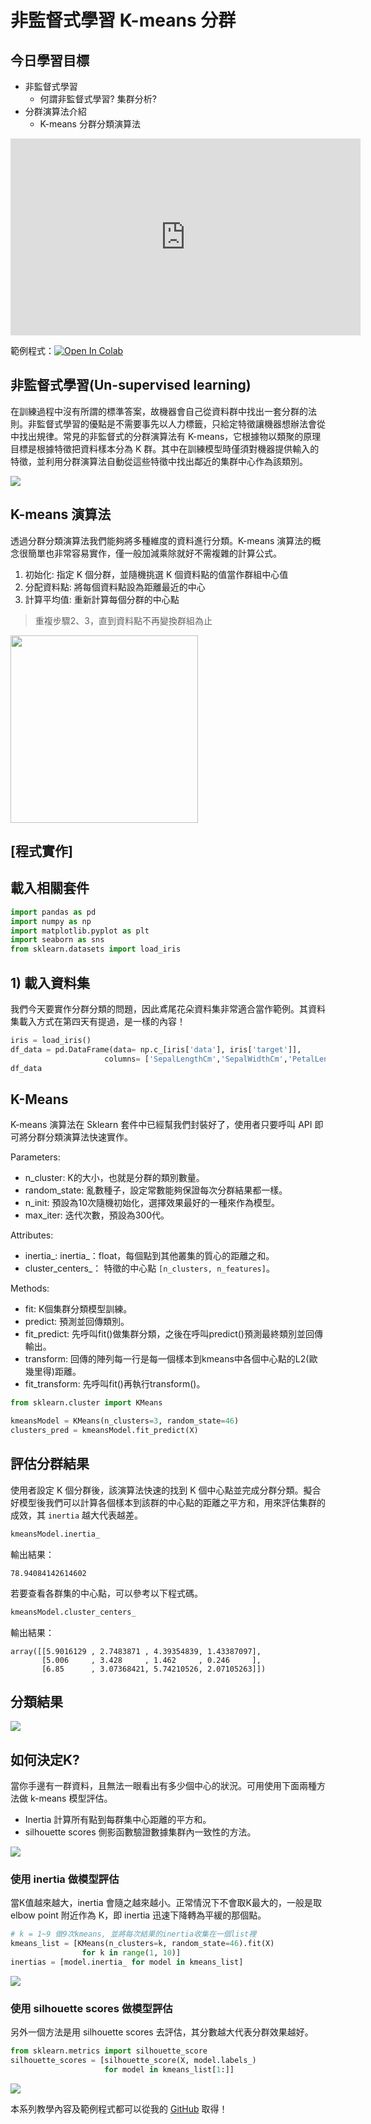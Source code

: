 # 非監督式學習 K-means 分群

## 今日學習目標
- 非監督式學習
    - 何謂非監督式學習? 集群分析?
- 分群演算法介紹
    - K-means 分群分類演算法

<iframe width="560" height="315" src="https://www.youtube.com/embed/AYGEgkDZCc8" frameborder="0" allow="accelerometer; autoplay; clipboard-write; encrypted-media; gyroscope; picture-in-picture" allowfullscreen></iframe>

範例程式：[![Open In Colab](https://colab.research.google.com/assets/colab-badge.svg)](https://colab.research.google.com/github/andy6804tw/2021-13th-ironman/blob/main/docs/6.非監督式學習k-means分群/6.非監督式學習k-means分群.ipynb)

## 非監督式學習(Un-supervised learning)
在訓練過程中沒有所謂的標準答案，故機器會自己從資料群中找出一套分群的法則。非監督式學習的優點是不需要事先以人力標籤，只給定特徵讓機器想辦法會從中找出規律。常見的非監督式的分群演算法有 K-means，它根據物以類聚的原理目標是根據特徵把資料樣本分為 K 群。其中在訓練模型時僅須對機器提供輸入的特徵，並利用分群演算法自動從這些特徵中找出鄰近的集群中心作為該類別。


![](./image/img6-1.png)

## K-means 演算法
透過分群分類演算法我們能夠將多種維度的資料進行分類。K-means 演算法的概念很簡單也非常容易實作，僅一般加減乘除就好不需複雜的計算公式。

1. 初始化: 指定 K 個分群，並隨機挑選 K 個資料點的值當作群組中心值 
2. 分配資料點: 將每個資料點設為距離最近的中心
3. 計算平均值: 重新計算每個分群的中心點

> 重複步驟2、3，直到資料點不再變換群組為止

<img src="./image/img6-2.gif" width="300" />

## [程式實作]

## 載入相關套件

```py
import pandas as pd
import numpy as np
import matplotlib.pyplot as plt
import seaborn as sns
from sklearn.datasets import load_iris
```

## 1) 載入資料集
我們今天要實作分群分類的問題，因此鳶尾花朵資料集非常適合當作範例。其資料集載入方式在第四天有提過，是一樣的內容！

```py
iris = load_iris()
df_data = pd.DataFrame(data= np.c_[iris['data'], iris['target']],
                     columns= ['SepalLengthCm','SepalWidthCm','PetalLengthCm','PetalWidthCm','Species'])
df_data
```

## K-Means
K-means 演算法在 Sklearn 套件中已經幫我們封裝好了，使用者只要呼叫 API 即可將分群分類演算法快速實作。

Parameters:
- n_cluster: K的大小，也就是分群的類別數量。
- random_state: 亂數種子，設定常數能夠保證每次分群結果都一樣。
- n_init: 預設為10次隨機初始化，選擇效果最好的一種來作為模型。
- max_iter: 迭代次數，預設為300代。
    
Attributes:
- inertia_: inertia_：float，每個點到其他叢集的質心的距離之和。
- cluster_centers_： 特徵的中心點 `[n_clusters, n_features]`。
    
Methods:
- fit: K個集群分類模型訓練。
- predict: 預測並回傳類別。
- fit_predict: 先呼叫fit()做集群分類，之後在呼叫predict()預測最終類別並回傳輸出。
- transform: 回傳的陣列每一行是每一個樣本到kmeans中各個中心點的L2(歐幾里得)距離。
- fit_transform: 先呼叫fit()再執行transform()。


```py
from sklearn.cluster import KMeans

kmeansModel = KMeans(n_clusters=3, random_state=46)
clusters_pred = kmeansModel.fit_predict(X)
```

## 評估分群結果
使用者設定 K 個分群後，該演算法快速的找到 K 個中心點並完成分群分類。擬合好模型後我們可以計算各個樣本到該群的中心點的距離之平方和，用來評估集群的成效，其 `inertia` 越大代表越差。

```py
kmeansModel.inertia_
```

輸出結果：
```
78.94084142614602
```

若要查看各群集的中心點，可以參考以下程式碼。

```py
kmeansModel.cluster_centers_
```

輸出結果：
```
array([[5.9016129 , 2.7483871 , 4.39354839, 1.43387097],
       [5.006     , 3.428     , 1.462     , 0.246     ],
       [6.85      , 3.07368421, 5.74210526, 2.07105263]])
```

## 分類結果

![](./image/img6-3.png)

## 如何決定K? 
當你手邊有一群資料，且無法一眼看出有多少個中心的狀況。可用使用下面兩種方法做 k-means 模型評估。

- Inertia 計算所有點到每群集中心距離的平方和。
- silhouette scores 側影函數驗證數據集群內一致性的方法。

![](./image/img6-4.png)

### 使用 inertia 做模型評估
當K值越來越大，inertia 會隨之越來越小。正常情況下不會取K最大的，一般是取 elbow point 附近作為 K，即 inertia 迅速下降轉為平緩的那個點。

```py
# k = 1~9 做9次kmeans, 並將每次結果的inertia收集在一個list裡
kmeans_list = [KMeans(n_clusters=k, random_state=46).fit(X)
                for k in range(1, 10)]
inertias = [model.inertia_ for model in kmeans_list]
```

![](./image/img6-5.png)

### 使用 silhouette scores 做模型評估
另外一個方法是用 silhouette scores 去評估，其分數越大代表分群效果越好。

```py
from sklearn.metrics import silhouette_score
silhouette_scores = [silhouette_score(X, model.labels_)
                     for model in kmeans_list[1:]]
```

![](./image/img6-6.png)

本系列教學內容及範例程式都可以從我的 [GitHub](https://github.com/andy6804tw/2021-13th-ironman) 取得！